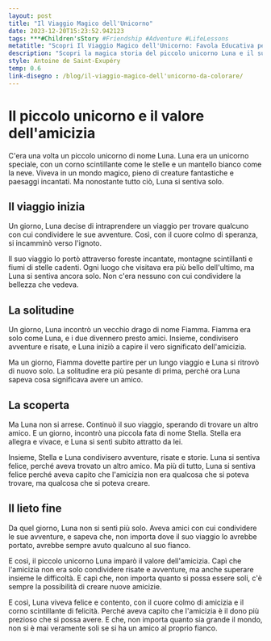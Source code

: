 ```yaml
---
layout: post
title: "Il Viaggio Magico dell'Unicorno"
date: 2023-12-20T15:23:52.942123
tags: ***#Children'sStory #Friendship #Adventure #LifeLessons
metatitle: "Scopri Il Viaggio Magico dell'Unicorno: Favola Educativa per Bambini | Migliori Storie per l'Infanzia"
description: "Scopri la magica storia del piccolo unicorno Luna e il suo viaggio alla scoperta del valore dell'amicizia. Un'avventura incantata tra creature fantastiche e paesaggi meravigliosi, un racconto che insegna l'importanza di condividere e creare legami. Perfetto per i più piccoli."
style: Antoine de Saint-Exupéry
temp: 0.6
link-disegno : /blog/il-viaggio-magico-dell'unicorno-da-colorare/
---
```

# Il piccolo unicorno e il valore dell'amicizia

C'era una volta un piccolo unicorno di nome Luna. Luna era un unicorno speciale, con un corno scintillante come le stelle e un mantello bianco come la neve. Viveva in un mondo magico, pieno di creature fantastiche e paesaggi incantati. Ma nonostante tutto ciò, Luna si sentiva solo.

## Il viaggio inizia

Un giorno, Luna decise di intraprendere un viaggio per trovare qualcuno con cui condividere le sue avventure. Così, con il cuore colmo di speranza, si incamminò verso l'ignoto.

Il suo viaggio lo portò attraverso foreste incantate, montagne scintillanti e fiumi di stelle cadenti. Ogni luogo che visitava era più bello dell'ultimo, ma Luna si sentiva ancora solo. Non c'era nessuno con cui condividere la bellezza che vedeva.

## La solitudine

Un giorno, Luna incontrò un vecchio drago di nome Fiamma. Fiamma era solo come Luna, e i due divennero presto amici. Insieme, condivisero avventure e risate, e Luna iniziò a capire il vero significato dell'amicizia.

Ma un giorno, Fiamma dovette partire per un lungo viaggio e Luna si ritrovò di nuovo solo. La solitudine era più pesante di prima, perché ora Luna sapeva cosa significava avere un amico.

## La scoperta

Ma Luna non si arrese. Continuò il suo viaggio, sperando di trovare un altro amico. E un giorno, incontrò una piccola fata di nome Stella. Stella era allegra e vivace, e Luna si sentì subito attratto da lei.

Insieme, Stella e Luna condivisero avventure, risate e storie. Luna si sentiva felice, perché aveva trovato un altro amico. Ma più di tutto, Luna si sentiva felice perché aveva capito che l'amicizia non era qualcosa che si poteva trovare, ma qualcosa che si poteva creare.

## Il lieto fine

Da quel giorno, Luna non si sentì più solo. Aveva amici con cui condividere le sue avventure, e sapeva che, non importa dove il suo viaggio lo avrebbe portato, avrebbe sempre avuto qualcuno al suo fianco.

E così, il piccolo unicorno Luna imparò il valore dell'amicizia. Capì che l'amicizia non era solo condividere risate e avventure, ma anche superare insieme le difficoltà. E capì che, non importa quanto si possa essere soli, c'è sempre la possibilità di creare nuove amicizie.

E così, Luna viveva felice e contento, con il cuore colmo di amicizia e il corno scintillante di felicità. Perché aveva capito che l'amicizia è il dono più prezioso che si possa avere. E che, non importa quanto sia grande il mondo, non si è mai veramente soli se si ha un amico al proprio fianco.

        